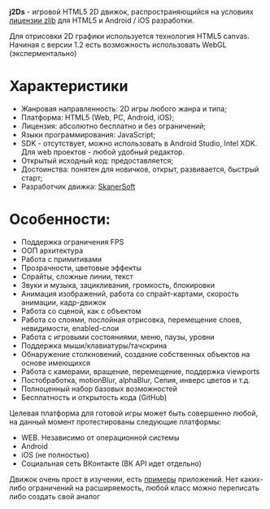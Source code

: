 **j2Ds** - игровой HTML5 2D движок, распространяющийся на условиях [лицензии zlib](https://ru.wikipedia.org/wiki/%D0%9B%D0%B8%D1%86%D0%B5%D0%BD%D0%B7%D0%B8%D1%8F_zlib) для HTML5 и Android  / iOS разработки.

Для отрисовки 2D графики используется технология HTML5 canvas.
Начиная с версии 1.2 есть возможность использовать WebGL (эксперментально)

# Характеристики
* Жанровая направленность: 2D игры любого жанра и типа;
* Платформа: HTML5 (Web, PC, Android, iOS);
* Лицензия: абсолютно бесплатно и без ограничений;
* Языки программирования: JavaScript;
* SDK - отсутствует, можно использовать в Android Studio, Intel XDK. Для web проектов - любой удобный редактор.
* Открытый исходный код: предоставляется;
* Достоинства: понятен для новичков, открыт, развивается, быстрый старт;
* Разработчик движка: [SkanerSoft](https://youtube.com/SkanerSoft?sub_confirmation=1)



# Особенности:
* Поддержка ограничения FPS
* ООП архитектура
* Работа с примитивами
* Прозрачности, цветовые эффекты
* Спрайты, сложные линии, текст
* Звуки и музыка, зацикливания, громкость, блокировки
* Анимация изображений, работа со спрайт-картами, скорость анимации, кадр-движок
* Работа со сценой, как с объектом
* Работа со слоями, послойная отрисовка, перемещение слоев, невидимости, enabled-слои
* Работа с игровыми состояниями, меню, паузы, уровни
* Поддержка мыши/клавиатуры/тачскрина
* Обнаружение столкновений, создание собственных объектов на основе имеющихся
* Работа с камерами, вращение, перемещение, поддержка viewports
* Постобработка, motionBlur, alphaBlur, Сепия, инверс цветов и т.д.
* Полноценный набор базовых возможностей
* Бесплатность и открытость кода (GitHub)


Целевая платформа для готовой игры может быть совершенно любой, на данный момент протестированы следующие платформы:
* WEB. Независимо от операционной системы
* Android
* iOS (не полностью)
* Социальная сеть ВКонтакте (ВК API идет отдельно)


Движок очень прост в изучении, есть [примеры](http://j2ds.ru) приложений.
Нет каких-либо ограничений на расширяемость, любой класс можно переписать либо создать свой аналог
